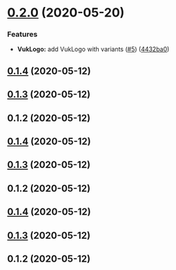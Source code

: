 # [0.2.0](https://github.com/VATSIM-UK/consilio/compare/v0.1.4...v0.2.0) (2020-05-20)

### Features

- **VukLogo:** add VukLogo with variants ([#5](https://github.com/VATSIM-UK/consilio/issues/5)) ([4432ba0](https://github.com/VATSIM-UK/consilio/commit/4432ba004f56f7e76060bd4cfd6e6a67e9ad6d12))

## [0.1.4](https://github.com/VATSIM-UK/consilio/compare/v0.1.3...v0.1.4) (2020-05-12)

## [0.1.3](https://github.com/VATSIM-UK/consilio/compare/v0.1.2...v0.1.3) (2020-05-12)

## 0.1.2 (2020-05-12)

## [0.1.4](https://github.com/VATSIM-UK/consilio/compare/v0.1.3...v0.1.4) (2020-05-12)

## [0.1.3](https://github.com/VATSIM-UK/consilio/compare/v0.1.2...v0.1.3) (2020-05-12)

## 0.1.2 (2020-05-12)

## [0.1.4](https://github.com/VATSIM-UK/consilio/compare/v0.1.3...v0.1.4) (2020-05-12)

## [0.1.3](https://github.com/VATSIM-UK/consilio/compare/v0.1.2...v0.1.3) (2020-05-12)

## 0.1.2 (2020-05-12)
